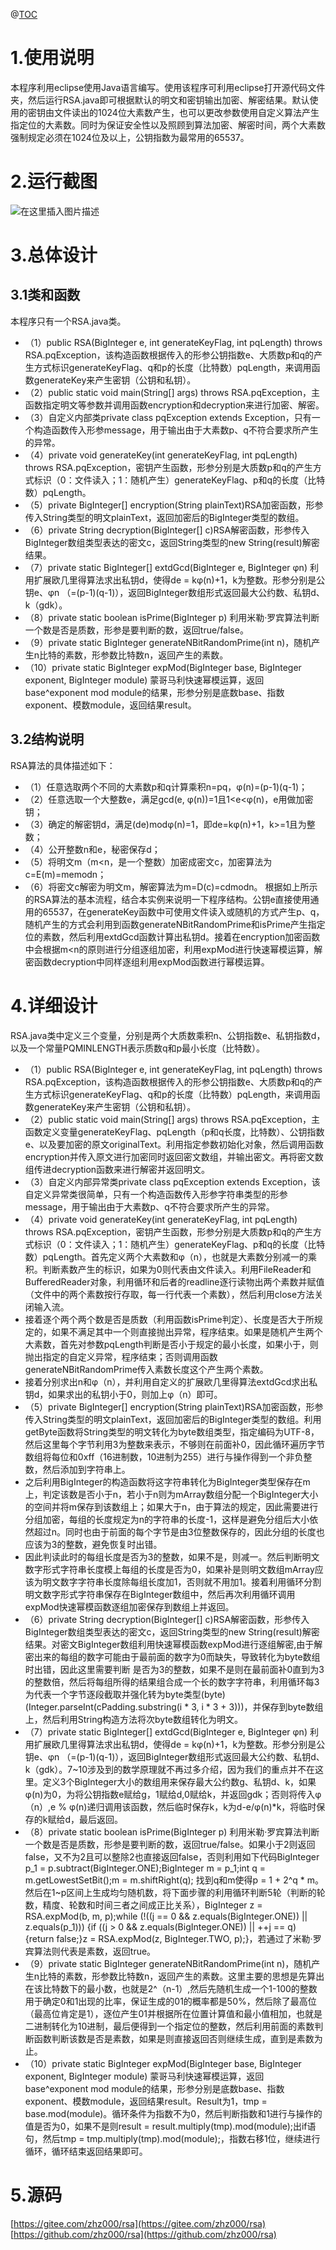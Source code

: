 ﻿@[TOC](目录)
# 1.使用说明
本程序利用eclipse使用Java语言编写。使用该程序可利用eclipse打开源代码文件夹，然后运行RSA.java即可根据默认的明文和密钥输出加密、解密结果。默认使用的密钥由文件读出的1024位大素数产生，也可以更改参数使用自定义算法产生指定位的大素数。同时为保证安全性以及照顾到算法加密、解密时间，两个大素数强制规定必须在1024位及以上，公钥指数为最常用的65537。
# 2.运行截图
 ![在这里插入图片描述](https://img-blog.csdnimg.cn/20210617144659786.png)
# 3.总体设计
## 3.1类和函数
本程序只有一个RSA.java类。
- （1）public RSA(BigInteger e, int generateKeyFlag, int pqLength) throws RSA.pqException，该构造函数根据传入的形参公钥指数e、大质数p和q的产生方式标识generateKeyFlag、q和p的长度（比特数）pqLength，来调用函数generateKey来产生密钥（公钥和私钥）。
- （2）public static void main(String[] args) throws RSA.pqException，主函数指定明文等参数并调用函数encryption和decryption来进行加密、解密。
- （3）自定义内部类private class pqException extends Exception，只有一个构造函数传入形参message，用于输出由于大素数p、q不符合要求所产生的异常。
- （4）private void generateKey(int generateKeyFlag, int pqLength) throws RSA.pqException，密钥产生函数，形参分别是大质数p和q的产生方式标识（0：文件读入；1：随机产生）generateKeyFlag、p和q的长度（比特数）pqLength。
- （5）private BigInteger[] encryption(String plainText)RSA加密函数，形参传入String类型的明文plainText，返回加密后的BigInteger类型的数组。
- （6）private String decryption(BigInteger[] c)RSA解密函数，形参传入BigInteger数组类型表达的密文c，返回String类型的new String(result)解密结果。
- （7）private static BigInteger[] extdGcd(BigInteger e, BigInteger φn) 利用扩展欧几里得算法求出私钥d，使得de = kφ(n)+1，k为整数。形参分别是公钥e、φn （=(p-1)(q-1)），返回BigInteger数组形式返回最大公约数、私钥d、k（gdk）。
- （8）private static boolean isPrime(BigInteger p) 利用米勒·罗宾算法判断一个数是否是质数，形参是要判断的数，返回true/false。
- （9）private static BigInteger generateNBitRandomPrime(int n)，随机产生n比特的素数，形参数比特数n，返回产生的素数。
- （10）private static BigInteger expMod(BigInteger base, BigInteger exponent, BigInteger module) 蒙哥马利快速幂模运算，返回base^exponent mod module的结果，形参分别是底数base、指数exponent、模数module，返回结果result。
## 3.2结构说明
RSA算法的具体描述如下：
- （1）任意选取两个不同的大素数p和q计算乘积n=pq，φ(n)=(p-1)(q-1)；
- （2）任意选取一个大整数e，满足gcd(e, φ(n))=1且1<e<φ(n)，e用做加密钥；
- （3）确定的解密钥d，满足(de)modφ(n)=1，即de=kφ(n)+1，k>=1且为整数；
- （4）公开整数n和e，秘密保存d；
- （5）将明文m（m<n，是一个整数）加密成密文c，加密算法为c=E(m)=memodn；
- （6）将密文c解密为明文m，解密算法为m=D(c)=cdmodn。
根据如上所示的RSA算法的基本流程，结合本实例来说明一下程序结构。公钥e直接使用通用的65537，在generateKey函数中可使用文件读入或随机的方式产生p、q，随机产生的方式会利用到函数generateNBitRandomPrime和isPrime产生指定位的素数，然后利用extdGcd函数计算出私钥d。接着在encryption加密函数中会根据m<n的原则进行分组逐组加密，利用expMod进行快速幂模运算，解密函数decryption中同样逐组利用expMod函数进行幂模运算。
# 4.详细设计
RSA.java类中定义三个变量，分别是两个大质数乘积n、公钥指数e、私钥指数d，以及一个常量PQMINLENGTH表示质数q和p最小长度（比特数）。
- （1）public RSA(BigInteger e, int generateKeyFlag, int pqLength) throws RSA.pqException，该构造函数根据传入的形参公钥指数e、大质数p和q的产生方式标识generateKeyFlag、q和p的长度（比特数）pqLength，来调用函数generateKey来产生密钥（公钥和私钥）。
 - （2）public static void main(String[] args) throws RSA.pqException，主函数定义变量generateKeyFlag、pqLength（p和q长度，比特数）、公钥指数e、以及要加密的原文originalText。利用指定参数初始化对象，然后调用函数encryption并传入原文进行加密同时返回密文数组，并输出密文。再将密文数组传进decryption函数来进行解密并返回明文。
-  （3）自定义内部异常类private class pqException extends Exception，该自定义异常类很简单，只有一个构造函数传入形参字符串类型的形参message，用于输出由于大素数p、q不符合要求所产生的异常。
- （4）private void generateKey(int generateKeyFlag, int pqLength) throws RSA.pqException，密钥产生函数，形参分别是大质数p和q的产生方式标识（0：文件读入；1：随机产生）generateKeyFlag、p和q的长度（比特数）pqLength。首先定义两个大素数和φ（n），也就是大素数分别减一的乘积。判断素数产生的标识，如果为0则代表由文件读入。利用FileReader和BufferedReader对象，利用循环和后者的readline逐行读物出两个素数并赋值（文件中的两个素数按行存取，每一行代表一个素数），然后利用close方法关闭输入流。
- 接着逐个两个两个数是否是质数（利用函数isPrime判定）、长度是否大于所规定的，如果不满足其中一个则直接抛出异常，程序结束。如果是随机产生两个大素数，首先对参数pqLength判断是否小于规定的最小长度，如果小于，则抛出指定的自定义异常，程序结束；否则调用函数generateNBitRandomPrime传入素数长度这个产生两个素数。
- 接着分别求出n和φ（n），并利用自定义的扩展欧几里得算法extdGcd求出私钥d，如果求出的私钥小于0，则加上φ（n）即可。
- （5）private BigInteger[] encryption(String plainText)RSA加密函数，形参传入String类型的明文plainText，返回加密后的BigInteger类型的数组。利用getByte函数将String类型的明文转化为byte数组类型，指定编码为UTF-8，然后这里每个字节利用3为整数来表示，不够则在前面补0，因此循环遍历字节数组将每位和0xff（16进制数，10进制为255）进行与操作得到一个非负整数，然后添加到字符串上。
- 之后利用BigInteger的构造函数将这字符串转化为BigInteger类型保存在m上，判定该数是否小于n，若小于n则为mArray数组分配一个BigInteger大小的空间并将m保存到该数组上；如果大于n，由于算法的规定，因此需要进行分组加密，每组的长度规定为n的字符串的长度-1，这样是避免分组后大小依然超过n。同时也由于前面的每个字节是由3位整数保存的，因此分组的长度也应该为3的整数，避免恢复时出错。
- 因此判读此时的每组长度是否为3的整数，如果不是，则减一。然后判断明文数字形式字符串长度模上每组的长度是否为0，如果补是则明文数组mArray应该为明文数字字符串长度除每组长度加1，否则就不用加1。接着利用循环分割明文数字形式字符串保存在BigInteger数组中，然后再次利用循环调用expMod快速幂模函数逐组加密保存到数组上并返回。
- （6）private String decryption(BigInteger[] c)RSA解密函数，形参传入BigInteger数组类型表达的密文c，返回String类型的new String(result)解密结果。对密文BigInteger数组利用快速幂模函数expMod进行逐组解密,由于解密出来的每组的数字可能由于最前面的数字为0而缺失，导致转化为byte数组时出错，因此这里需要判断 是否为3的整数，如果不是则在最前面补0直到为3的整数倍，然后将每组所得的结果组合成一个长的数字字符串，利用循环每3为代表一个字节逐段截取并强化转为byte类型(byte) (Integer.parseInt(cPadding.substring(i * 3, i * 3 + 3)))，并保存到byte数组上，然后利用String构造方法将次byte数组转化为明文。
- （7）private static BigInteger[] extdGcd(BigInteger e, BigInteger φn) 利用扩展欧几里得算法求出私钥d，使得de = kφ(n)+1，k为整数。形参分别是公钥e、φn （=(p-1)(q-1)），返回BigInteger数组形式返回最大公约数、私钥d、k（gdk）。7~10涉及到的数学原理就不再过多介绍，因为我们的重点并不在这里。定义3个BigInteger大小的数组用来保存最大公约数g、私钥d、k，如果φ(n)为0，为将公钥指数e赋给g，1赋给d,0赋给k，并返回gdk；否则将传入φ（n）,e % φ(n)递归调用该函数，然后临时保存k，k为d-e/φ(n)*k，将临时保存的k赋给d，最后返回。
- （8）private static boolean isPrime(BigInteger p) 利用米勒·罗宾算法判断一个数是否是质数，形参是要判断的数，返回true/false。如果小于2则返回false，又不为2且可以整除2也直接返回false，否则利用如下代码BigInteger p_1 = p.subtract(BigInteger.ONE);BigInteger m = p_1;int q = m.getLowestSetBit();m = m.shiftRight(q); 找到q和m使得p = 1 + 2^q * m。然后在1~p区间上生成均匀随机数，将下面步骤的利用循环判断5轮（判断的轮数，精度、轮数和时间三者之间成正比关系），BigInteger z = RSA.expMod(b, m, p);while (!((j == 0 && z.equals(BigInteger.ONE)) || z.equals(p_1))) {if ((j > 0 && z.equals(BigInteger.ONE)) || ++j == q) {return false;}z = RSA.expMod(z, BigInteger.TWO, p);}，若通过了米勒·罗宾算法则代表是素数，返回true。
- （9）private static BigInteger generateNBitRandomPrime(int n)，随机产生n比特的素数，形参数比特数n，返回产生的素数。这里主要的思想是先算出在该比特数下的最小数，也就是2^（n-1）,然后先随机生成一个1-100的整数用于确定0和1出现的比率，保证生成的01的概率都是50%，然后除了最高位（最高位肯定是1），逐位产生01并根据所在位置计算值和最小值相加，也就是二进制转化为10进制，最后便得到一个指定位的整数，然后利用前面的素数判断函数判断该数是否是素数，如果是则直接返回否则继续生成，直到是素数为止。
- （10）private static BigInteger expMod(BigInteger base, BigInteger exponent, BigInteger module) 蒙哥马利快速幂模运算，返回base^exponent mod module的结果，形参分别是底数base、指数exponent、模数module，返回结果result。Result为1，tmp = base.mod(module)。循环条件为指数不为0，然后判断指数和1进行与操作的值是否为0，如果不是则result = result.multiply(tmp).mod(module);出if语句，然后tmp = tmp.multiply(tmp).mod(module);，指数右移1位，继续进行循环，循环结束返回结果即可。
# 5.源码
[https://gitee.com/zhz000/rsa](https://gitee.com/zhz000/rsa)
[https://github.com/zhz000/rsa](https://github.com/zhz000/rsa)
